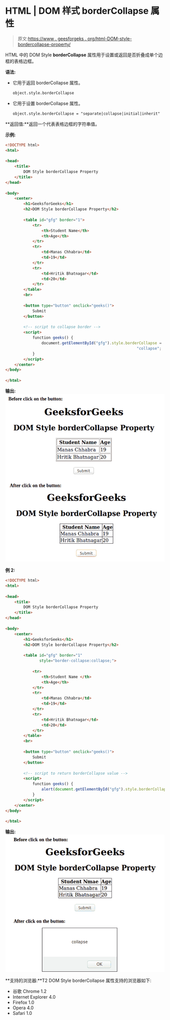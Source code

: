 # HTML | DOM 样式 borderCollapse 属性

> 原文:[https://www . geesforgeks . org/html-DOM-style-bordercollapse-property/](https://www.geeksforgeeks.org/html-dom-style-bordercollapse-property/)

HTML 中的 DOM Style **borderCollapse** 属性用于设置或返回是否折叠成单个边框的表格边框。

**语法:**

*   它用于返回 borderCollapse 属性。

    ```html
    object.style.borderCollapse 
    ```

*   它用于设置 borderCollapse 属性。

    ```html
    object.style.borderCollapse = "separate|collapse|initial|inherit" 
    ```

**返回值:**返回一个代表表格边框的字符串值。

**示例:**

```html
<!DOCTYPE html>
<html>

<head>
    <title>
        DOM Style borderCollapse Property
    </title>
</head>

<body>
    <center>
        <h1>GeeksforGeeks</h1>
        <h2>DOM Style borderCollapse Property</h2>

        <table id="gfg" border="1">
            <tr>
                <th>Student Name</th>
                <th>Age</th>
            </tr>
            <tr>
                <td>Manas Chhabra</td>
                <td>19</td>
            </tr>
            <tr>
                <td>Hritik Bhatnagar</td>
                <td>20</td>
            </tr>
        </table>
        <br>

        <button type="button" onclick="geeks()">
            Submit
        </button>

        <!-- script to collapse border -->
        <script>
            function geeks() {
                document.getElementById("gfg").style.borderCollapse =
                                                          "collapse";
            }
        </script>
    </center>
</body>

</html>                            
```

**输出:**
![](img/3d9107de07f9549fcab658d631f01fe1.png)

**例 2:**

```html
<!DOCTYPE html>
<html>

<head>
    <title>
        DOM Style borderCollapse Property
    </title>
</head>

<body>
    <center>
        <h1>GeeksforGeeks</h1>
        <h2>DOM Style borderCollapse Property</h2>

        <table id="gfg" border="1" 
               style="border-collapse:collapse;">

            <tr>
                <th>Student Name </th>
                <th>Age</th>
            </tr>
            <tr>
                <td>Manas Chhabra</td>
                <td>19</td>
            </tr>
            <tr>
                <td>Hritik Bhatnagar</td>
                <td>20</td>
            </tr>
        </table>
        <br>

        <button type="button" onclick="geeks()">
            Submit
        </button>

        <!-- script to return borderCollapse value -->
        <script>
            function geeks() {
                alert(document.getElementById("gfg").style.borderCollapse);
            }
        </script>
    </center>
</body>

</html>   
```

**输出:**
![](img/5e265b4b8e225a0527b627ef4d07966d.png)

**支持的浏览器:**T2 DOM Style borderCollapse 属性支持的浏览器如下:

*   谷歌 Chrome 1.2
*   Internet Explorer 4.0
*   Firefox 1.0
*   Opera 4.0
*   Safari 1.0